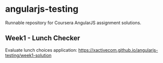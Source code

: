 # angularjs-testing

Runnable repository for Coursera AngularJS assignment solutions.

## Week1 - Lunch Checker
Evaluate lunch choices application: https://xactivecom.github.io/angularjs-testing/week1-solution
